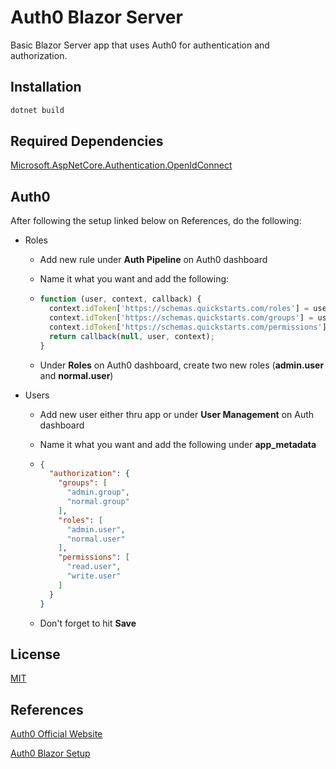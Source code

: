 # Auth0 Blazor Server

Basic Blazor Server app that uses Auth0 for authentication and authorization.

## Installation

```c#
dotnet build
```

## Required Dependencies

[Microsoft.AspNetCore.Authentication.OpenIdConnect](https://www.nuget.org/packages/Microsoft.AspNetCore.Authentication.OpenIdConnect)

## Auth0

After following the setup linked below on References, do the following:

* Roles

  * Add new rule under **Auth Pipeline** on Auth0 dashboard

  * Name it what you want and add the following:

  * ```javascript
    function (user, context, callback) {
      context.idToken['https://schemas.quickstarts.com/roles'] = user.app_metadata.authorization.roles;
      context.idToken['https://schemas.quickstarts.com/groups'] = user.app_metadata.authorization.groups;
      context.idToken['https://schemas.quickstarts.com/permissions'] = user.app_metadata.authorization.permissions;
      return callback(null, user, context);
    }
    ```

  * Under **Roles** on Auth0 dashboard, create two new roles (**admin.user** and **normal.user**)

* Users

  * Add new user either thru app or under **User Management** on Auth dashboard

  * Name it what you want and add the following under **app_metadata**

  * ```json
    {
      "authorization": {
        "groups": [
          "admin.group",
          "normal.group"
        ],
        "roles": [
          "admin.user",
          "normal.user"
        ],
        "permissions": [
          "read.user",
          "write.user"
        ]
      }
    }
    ```

  * Don't forget to hit **Save**

## License

[MIT](https://choosealicense.com/licenses/mit/)

## References

[Auth0 Official Website](https://auth0.com/)

[Auth0 Blazor Setup](https://auth0.com/blog/what-is-blazor-tutorial-on-building-webapp-with-authentication/#What-is-Blazor-)

